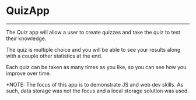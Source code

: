 # QuizApp
***
The Quiz app will allow a user to create quizzes and take the quiz to test their knowledge.

The quiz is multiple choice and you will be able to see your results along with a couple other statistics at the end.

Each quiz can be taken as many times as you like, so you can see how you improve over time.

*NOTE: The focus of this app is to demonstrate JS and web dev skills.  As such, data storage was not the focus and a local storage solution was used.
